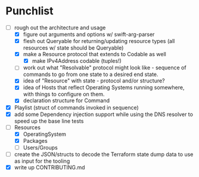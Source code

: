 # Punchlist

- [ ] rough out the architecture and usage
  - [x] figure out arguments and options w/ swift-arg-parser
  - [x] flesh out Queryable for returning/updating resource types (all resources w/ state should be Queryable)
  - [x] make a Resource protocol that extends to Codable as well
    - [x] make IPv4Address codable (tuples!)
  - [ ] work out what "Resolvable" protocol might look like - sequence of commands to go from one state to a desired end state.
  - [x] idea of "Resource" with state - protocol and/or structure?
  - [x] idea of Hosts that reflect Operating Systems running somewhere, with things to configure on them.
  - [x] declaration structure for Command
- [x] Playlist (struct of commands invoked in sequence)
- [x] add some Dependency injection support while using the DNS resolver to speed up the base line tests
- [ ] Resources
  - [x] OperatingSystem
  - [x] Packages
  - [ ] Users/Groups
- [ ] create the JSON/structs to decode the Terraform state dump data to use as input for the tooling
- [x] write up CONTRIBUTING.md
